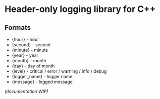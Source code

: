# Header-only logging library for C++

## Formats

- {hour} - hour
- {second} - second
- {minute} - minute
- {year} - year
- {month} - month
- {day} - day of month
- {level} - critical / error / warning / info / debug
- {logger_name} - logger name
- {message} - logged message

_(documentation WIP)_
